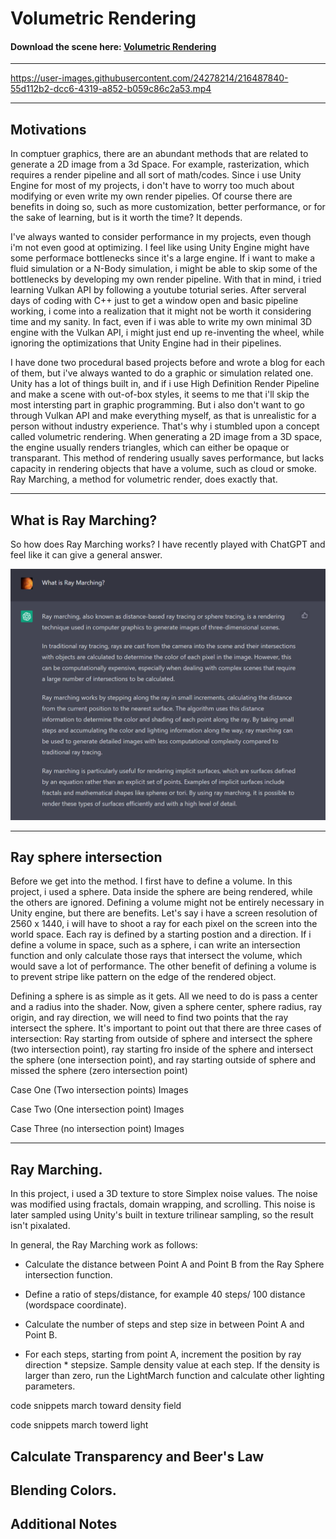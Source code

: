 # Volumetric Rendering #

#### Download the scene here: <a href = https://github.com/FzComet206/Volumetirc-Rendering/releases/download/VolumeRender/Volume.Relesase.zip > Volumetric Rendering </a> ####
---

https://user-images.githubusercontent.com/24278214/216487840-55d112b2-dcc6-4319-a852-b059c86c2a53.mp4

---

## Motivations

In comptuer graphics, there are an abundant methods that are related to generate a 2D image from a 3d Space. For example, rasterization, which requires a render pipeline and all sort of math/codes. Since i use Unity Engine for most of my projects, i don't have to worry too much about modifying or even write my own render pipelies. Of course there are benefits in doing so, such as more customization, better performance, or for the sake of learning, but is it worth the time? It depends. 

I've always wanted to consider performance in my projects, even though i'm not even good at optimizing. I feel like using Unity Engine might have some performace bottlenecks since it's a large engine. If i want to make a fluid simulation or a N-Body simulation, i might be able to skip some of the bottlenecks by developing my own render pipeline. With that in mind, i tried learning Vulkan API by following a youtube toturial series. After serveral days of coding with C++ just to get a window open and basic pipeline working, i come into a realization that it might not be worth it considering time and my sanity. In fact, even if i was able to write my own minimal 3D engine with the Vulkan API, i might just end up re-inventing the wheel, while ignoring the optimizations that Unity Engine had in their pipelines.

I have done two procedural based projects before and wrote a blog for each of them, but i've always wanted to do a graphic or simulation related one. Unity has a lot of things built in, and if i use High Definition Render Pipeline and make a scene with out-of-box styles, it seems to me that i'll skip the most intersting part in graphic programming. But i also don't want to go through Vulkan API and make everything myself, as that is unrealistic for a person without industry experience. That's why i stumbled upon a concept called volumetric rendering. When generating a 2D image from a 3D space, the engine usually renders triangles, which can either be opaque or transparant. This method of rendering usually saves performance, but lacks capacity in rendering objects that have a volume, such as cloud or smoke. Ray Marching, a method for volumetric render, does exactly that.


---

## What is Ray Marching?

So how does Ray Marching works? I have recently played with ChatGPT and feel like it can give a general answer.

![ChatGPT says](images/gpt.png)

---

## Ray sphere intersection

Before we get into the method. I first have to define a volume. In this project, i used a sphere. Data inside the sphere are being rendered, while the others are ignored. Defining a volume might not be entirely necessary in Unity engine, but there are benefits. Let's say i have a screen resolution of 2560 x 1440, i will have to shoot a ray for each pixel on the screen into the world space. Each ray is defined by a starting postion and a direction. If i define a volume in space, such as a sphere, i can write an intersection function and only calculate those rays that intersect the volume, which would save a lot of performance. The other benefit of defining a volume is to prevent stripe like pattern on the edge of the rendered object.

Defining a sphere is as simple as it gets. All we need to do is pass a center and a radius into the shader. Now, given a sphere center, sphere radius, ray origin, and ray direction, we will need to find two points that the ray intersect the sphere. It's important to point out that there are three cases of intersection: Ray starting from outside of sphere and intersect the sphere (two intersection point), ray starting fro inside of the sphere and intersect the sphere (one intersection point), and ray starting outside of sphere and missed the sphere (zero intersection point)


Case One (Two intersection points)
Images

Case Two (One intersection point)
Images

Case Three (no intersection point)
Images

---
## Ray Marching.

In this project, i used a 3D texture to store Simplex noise values. The noise was modified using fractals, domain wrapping, and scrolling. This noise is later sampled using Unity's built in texture trilinear sampling, so the result isn't pixalated.

In general, the Ray Marching work as follows:

- Calculate the distance between Point A and Point B from the Ray Sphere intersection function. 

- Define a ratio of steps/distance, for example 40 steps/ 100 distance (wordspace coordinate). 

- Calculate the number of steps and step size in between Point A and Point B.

- For each steps, starting from point A, increment the position by ray direction * stepsize. Sample density value at each step. If the density is larger than zero, run the LightMarch function and calculate other lighting parameters.


code snippets march toward density field

code snippets march towerd light

## Calculate Transparency and Beer's Law

## Blending Colors. 

## Additional Notes 
